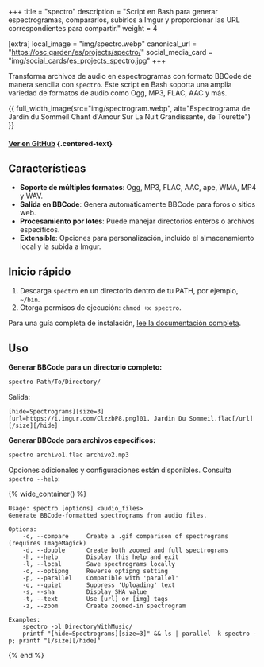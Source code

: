 +++
title = "spectro"
description = "Script en Bash para generar espectrogramas, compararlos, subirlos a Imgur y proporcionar las URL correspondientes para compartir."
weight = 4

[extra]
local_image = "img/spectro.webp"
canonical_url = "https://osc.garden/es/projects/spectro/"
social_media_card = "img/social_cards/es_projects_spectro.jpg"
+++

Transforma archivos de audio en espectrogramas con formato BBCode de manera sencilla con `spectro`. Este script en Bash soporta una amplia variedad de formatos de audio como Ogg, MP3, FLAC, AAC y más.

{{ full_width_image(src="img/spectrogram.webp", alt="Espectrograma de Jardin du Sommeil Chant d'Amour Sur La Nuit Grandissante, de Tourette") }}

#### [Ver en GitHub](https://github.com/welpo/spectro) {.centered-text}

## Características

- **Soporte de múltiples formatos**: Ogg, MP3, FLAC, AAC, ape, WMA, MP4 y WAV.
- **Salida en BBCode**: Genera automáticamente BBCode para foros o sitios web.
- **Procesamiento por lotes**: Puede manejar directorios enteros o archivos específicos.
- **Extensible**: Opciones para personalización, incluido el almacenamiento local y la subida a Imgur.

## Inicio rápido

1. Descarga `spectro` en un directorio dentro de tu PATH, por ejemplo, `~/bin`.
2. Otorga permisos de ejecución: `chmod +x spectro`.

Para una guía completa de instalación, [lee la documentación completa](https://github.com/welpo/spectro#install).

## Uso

**Generar BBCode para un directorio completo:**

```bash
spectro Path/To/Directory/
```

Salida:

```
[hide=Spectrograms][size=3]
[url=https://i.imgur.com/ClzzbP8.png]01. Jardin Du Sommeil.flac[/url]
[/size][/hide]
```

**Generar BBCode para archivos específicos:**

```bash
spectro archivo1.flac archivo2.mp3
```

Opciones adicionales y configuraciones están disponibles. Consulta `spectro --help`:

{% wide_container() %}

```
Usage: spectro [options] <audio_files>
Generate BBCode-formatted spectrograms from audio files.

Options:
    -c, --compare     Create a .gif comparison of spectrograms (requires ImageMagick)
    -d, --double      Create both zoomed and full spectrograms
    -h, --help        Display this help and exit
    -l, --local       Save spectrograms locally
    -o, --optipng     Reverse optipng setting
    -p, --parallel    Compatible with 'parallel'
    -q, --quiet       Suppress 'Uploading' text
    -s, --sha         Display SHA value
    -t, --text        Use [url] or [img] tags
    -z, --zoom        Create zoomed-in spectrogram

Examples:
    spectro -ol DirectoryWithMusic/
    printf "[hide=Spectrograms][size=3]" && ls | parallel -k spectro -p; printf "[/size][/hide]"
```

{% end %}
